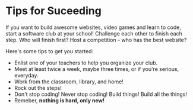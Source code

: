 # Tips for Suceeding

If you want to build awesome websites, video games and learn to code, start a software club at your school! Challenge each other to finish each step. Who will finish first? Host a competition - who has the best website?

Here's some tips to get you started:

* Enlist one of your teachers to help you organize your club.
* Meet at least twice a week, maybe three times, or if you're serious, everyday.
* Work from the classroom, library, and home!
* Rock out the steps!
* Don't stop coding! Never stop coding! Build things! Build all the things!
* Remeber, **nothing is hard, only new!**